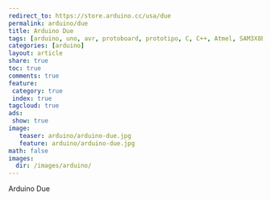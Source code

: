 ```yaml
---
redirect_to: https://store.arduino.cc/usa/due
permalink: arduino/due
title: Arduino Due
tags: [arduino, uno, avr, protoboard, prototipo, C, C++, Atmel, SAM3X8E, ARM, Cortex-M3]
categories: [arduino]
layout: article
share: true
toc: true
comments: true
feature:
 category: true
 index: true
tagcloud: true
ads: 
 show: true
image:
   teaser: arduino/arduino-due.jpg
   feature: arduino/arduino-due.jpg
math: false
images:
  dir: /images/arduino/
---
```


Arduino Due

<!--more-->